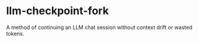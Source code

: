 # llm-checkpoint-fork
A method of continuing an LLM chat session without context drift or wasted tokens.

